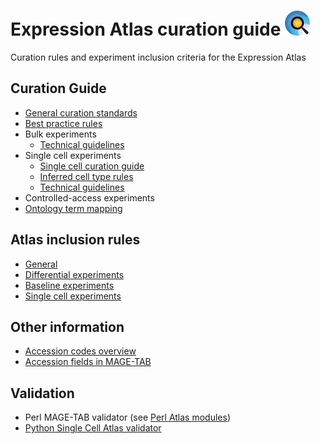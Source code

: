 # Expression Atlas curation guide  ![Atlas logo](images/Atlas_logo.png)
Curation rules and experiment inclusion criteria for the Expression Atlas

## Curation Guide
* [General curation standards](pages/general_curation_standards.md)
* [Best practice rules](pages/best_practice_rules.md)
* Bulk experiments
    * [Technical guidelines](pages/bulk_technical_guide.md) 
* Single cell experiments
    * [Single cell curation guide](pages/single_cell_curation_guide.md)
    * [Inferred cell type rules](pages/inferred_cell_type.md)
    * [Technical guidelines](pages/single_cell_technical_guide.md)
* Controlled-access experiments
* [Ontology term mapping](pages/ontology_term_mapping.md)


## Atlas inclusion rules
* [General](pages/inclusion_criteria.md)
* [Differential experiments](pages/inclusion_criteria.md#Additional-rules)
* [Baseline experiments](pages/inclusion_criteria.md#Additional-rules)
* [Single cell experiments](pages/inclusion_criteria.md#Additional-rules)


## Other information
* [Accession codes overview](pages/accession_codes.md)
* [Accession fields in MAGE-TAB](pages/accession_fields_in_magetab.md)


## Validation
* Perl MAGE-TAB validator (see [Perl Atlas modules](https://github.com/ebi-gene-expression-group/perl-atlas-modules))
* [Python Single Cell Atlas validator](https://github.com/ebi-gene-expression-group/atlas-metadata-validator)
